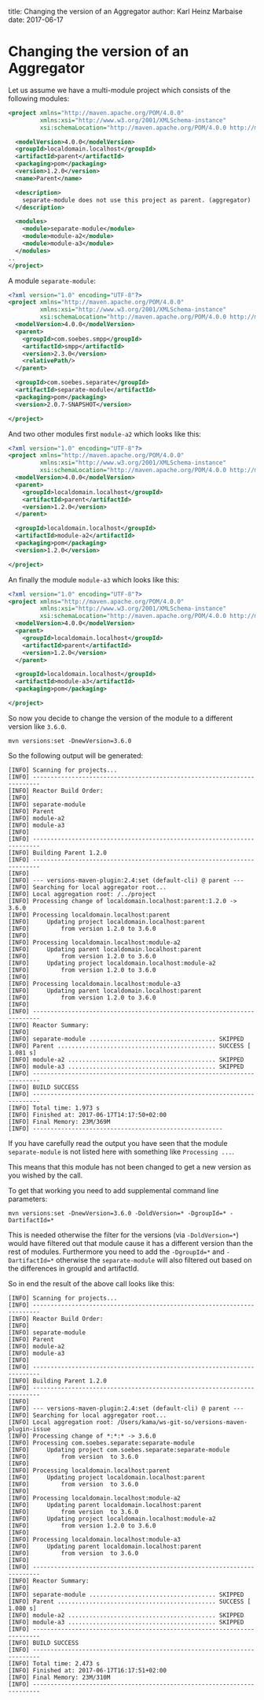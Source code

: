 title: Changing the version of an Aggregator
author: Karl Heinz Marbaise
date: 2017-06-17

<!---
Licensed to the Apache Software Foundation (ASF) under one
or more contributor license agreements.  See the NOTICE file
distributed with this work for additional information
regarding copyright ownership.  The ASF licenses this file
to you under the Apache License, Version 2.0 (the
"License"); you may not use this file except in compliance
with the License.  You may obtain a copy of the License at
https://www.apache.org/licenses/LICENSE-2.0
Unless required by applicable law or agreed to in writing,
software distributed under the License is distributed on an
"AS IS" BASIS, WITHOUT WARRANTIES OR CONDITIONS OF ANY
KIND, either express or implied.  See the License for the
specific language governing permissions and limitations
under the License.
-->

# Changing the version of an Aggregator

Let us assume we have a multi-module project which consists of the following
modules:

```xml
<project xmlns="http://maven.apache.org/POM/4.0.0"
         xmlns:xsi="http://www.w3.org/2001/XMLSchema-instance"
         xsi:schemaLocation="http://maven.apache.org/POM/4.0.0 http://maven.apache.org/xsd/maven-4.0.0.xsd">

  <modelVersion>4.0.0</modelVersion>
  <groupId>localdomain.localhost</groupId>
  <artifactId>parent</artifactId>
  <packaging>pom</packaging>
  <version>1.2.0</version>
  <name>Parent</name>

  <description>
    separate-module does not use this project as parent. (aggregator)
  </description>

  <modules>
    <module>separate-module</module>
    <module>module-a2</module>
    <module>module-a3</module>
  </modules>
..
</project>
```

A module `separate-module`:

```xml
<?xml version="1.0" encoding="UTF-8"?>
<project xmlns="http://maven.apache.org/POM/4.0.0"
         xmlns:xsi="http://www.w3.org/2001/XMLSchema-instance"
         xsi:schemaLocation="http://maven.apache.org/POM/4.0.0 http://maven.apache.org/maven-v4_0_0.xsd">
  <modelVersion>4.0.0</modelVersion>
  <parent>
    <groupId>com.soebes.smpp</groupId>
    <artifactId>smpp</artifactId>
    <version>2.3.0</version>
    <relativePath/>
  </parent>

  <groupId>com.soebes.separate</groupId>
  <artifactId>separate-module</artifactId>
  <packaging>pom</packaging>
  <version>2.0.7-SNAPSHOT</version>

</project>
```

And two other modules first `module-a2` which looks like this:

```xml
<?xml version="1.0" encoding="UTF-8"?>
<project xmlns="http://maven.apache.org/POM/4.0.0"
         xmlns:xsi="http://www.w3.org/2001/XMLSchema-instance"
         xsi:schemaLocation="http://maven.apache.org/POM/4.0.0 http://maven.apache.org/maven-v4_0_0.xsd">
  <modelVersion>4.0.0</modelVersion>
  <parent>
    <groupId>localdomain.localhost</groupId>
    <artifactId>parent</artifactId>
    <version>1.2.0</version>
  </parent>

  <groupId>localdomain.localhost</groupId>
  <artifactId>module-a2</artifactId>
  <packaging>pom</packaging>
  <version>1.2.0</version>

</project>
```

An finally the module `module-a3` which looks like this:

```xml
<?xml version="1.0" encoding="UTF-8"?>
<project xmlns="http://maven.apache.org/POM/4.0.0"
         xmlns:xsi="http://www.w3.org/2001/XMLSchema-instance"
         xsi:schemaLocation="http://maven.apache.org/POM/4.0.0 http://maven.apache.org/maven-v4_0_0.xsd">
  <modelVersion>4.0.0</modelVersion>
  <parent>
    <groupId>localdomain.localhost</groupId>
    <artifactId>parent</artifactId>
    <version>1.2.0</version>
  </parent>

  <groupId>localdomain.localhost</groupId>
  <artifactId>module-a3</artifactId>
  <packaging>pom</packaging>

</project>
```

So now you decide to change the version of the module to a different version like `3.6.0`.

```shell
mvn versions:set -DnewVersion=3.6.0
```

So the following output will be generated:

```log
[INFO] Scanning for projects...
[INFO] ------------------------------------------------------------------------
[INFO] Reactor Build Order:
[INFO]
[INFO] separate-module
[INFO] Parent
[INFO] module-a2
[INFO] module-a3
[INFO]
[INFO] ------------------------------------------------------------------------
[INFO] Building Parent 1.2.0
[INFO] ------------------------------------------------------------------------
[INFO]
[INFO] --- versions-maven-plugin:2.4:set (default-cli) @ parent ---
[INFO] Searching for local aggregator root...
[INFO] Local aggregation root: /../project
[INFO] Processing change of localdomain.localhost:parent:1.2.0 -> 3.6.0
[INFO] Processing localdomain.localhost:parent
[INFO]     Updating project localdomain.localhost:parent
[INFO]         from version 1.2.0 to 3.6.0
[INFO]
[INFO] Processing localdomain.localhost:module-a2
[INFO]     Updating parent localdomain.localhost:parent
[INFO]         from version 1.2.0 to 3.6.0
[INFO]     Updating project localdomain.localhost:module-a2
[INFO]         from version 1.2.0 to 3.6.0
[INFO]
[INFO] Processing localdomain.localhost:module-a3
[INFO]     Updating parent localdomain.localhost:parent
[INFO]         from version 1.2.0 to 3.6.0
[INFO]
[INFO] ------------------------------------------------------------------------
[INFO] Reactor Summary:
[INFO]
[INFO] separate-module .................................... SKIPPED
[INFO] Parent ............................................. SUCCESS [  1.081 s]
[INFO] module-a2 .......................................... SKIPPED
[INFO] module-a3 .......................................... SKIPPED
[INFO] ------------------------------------------------------------------------
[INFO] BUILD SUCCESS
[INFO] ------------------------------------------------------------------------
[INFO] Total time: 1.973 s
[INFO] Finished at: 2017-06-17T14:17:50+02:00
[INFO] Final Memory: 23M/369M
[INFO] ------------------------------------------------------
```

If you have carefully read the output you have seen that the module `separate-module`
is not listed here with something like `Processing ...`.

This means that this module has not been changed to get a new version as you wished by the
call.

To get that working you need to add supplemental command line parameters:

```shell
mvn versions:set -DnewVersion=3.6.0 -DoldVersion=* -DgroupId=* -DartifactId=*
```

This is needed otherwise the filter for the versions (via `-DoldVersion=*`) would have
filtered out that module cause it has a different version than the rest of modules.
Furthermore you need to add the `-DgroupId=*` and `-DartifactId=*` otherwise
the `separate-module` will also filtered out based on the differences in groupId
and artifactId.

So in end the result of the above call looks like this:

```log
[INFO] Scanning for projects...
[INFO] ------------------------------------------------------------------------
[INFO] Reactor Build Order:
[INFO]
[INFO] separate-module
[INFO] Parent
[INFO] module-a2
[INFO] module-a3
[INFO]
[INFO] ------------------------------------------------------------------------
[INFO] Building Parent 1.2.0
[INFO] ------------------------------------------------------------------------
[INFO]
[INFO] --- versions-maven-plugin:2.4:set (default-cli) @ parent ---
[INFO] Searching for local aggregator root...
[INFO] Local aggregation root: /Users/kama/ws-git-so/versions-maven-plugin-issue
[INFO] Processing change of *:*:* -> 3.6.0
[INFO] Processing com.soebes.separate:separate-module
[INFO]     Updating project com.soebes.separate:separate-module
[INFO]         from version  to 3.6.0
[INFO]
[INFO] Processing localdomain.localhost:parent
[INFO]     Updating project localdomain.localhost:parent
[INFO]         from version  to 3.6.0
[INFO]
[INFO] Processing localdomain.localhost:module-a2
[INFO]     Updating parent localdomain.localhost:parent
[INFO]         from version  to 3.6.0
[INFO]     Updating project localdomain.localhost:module-a2
[INFO]         from version 1.2.0 to 3.6.0
[INFO]
[INFO] Processing localdomain.localhost:module-a3
[INFO]     Updating parent localdomain.localhost:parent
[INFO]         from version  to 3.6.0
[INFO]
[INFO] ------------------------------------------------------------------------
[INFO] Reactor Summary:
[INFO]
[INFO] separate-module .................................... SKIPPED
[INFO] Parent ............................................. SUCCESS [  1.080 s]
[INFO] module-a2 .......................................... SKIPPED
[INFO] module-a3 .......................................... SKIPPED
[INFO] ------------------------------------------------------------------------
[INFO] BUILD SUCCESS
[INFO] ------------------------------------------------------------------------
[INFO] Total time: 2.473 s
[INFO] Finished at: 2017-06-17T16:17:51+02:00
[INFO] Final Memory: 23M/310M
[INFO] ------------------------------------------------------------------------
```

